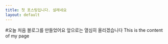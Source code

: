 ```yaml
---
title: 첫 포스팅입니다. 설레네요
layout: default
---
```


#오늘 처음 블로그를 만들었어요 앞으로는 열심히 올리겠습니다
This is the content of my page
